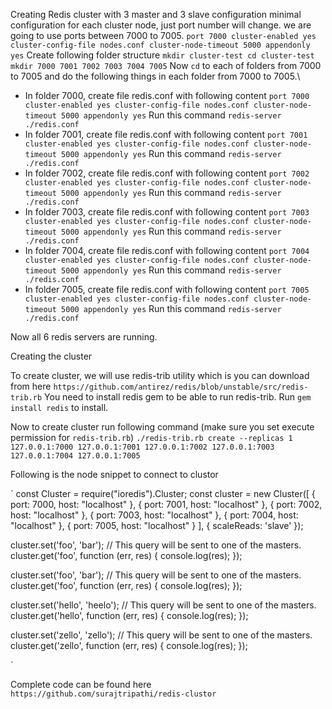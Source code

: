 Creating Redis cluster with 3 master and 3 slave configuration
minimal configuration for each cluster node, just port number will change.
we are going to use ports between 7000 to 7005.
`
port 7000
cluster-enabled yes
cluster-config-file nodes.conf
cluster-node-timeout 5000
appendonly yes
`
Create following folder structure
`
mkdir cluster-test
cd cluster-test
mkdir 7000 7001 7002 7003 7004 7005
`
Now `cd` to each of folders from 7000 to 7005 and do the following things in each folder from 7000 to 7005.\
* In folder 7000, create file redis.conf with following content
`
port 7000
cluster-enabled yes
cluster-config-file nodes.conf
cluster-node-timeout 5000
appendonly yes
`
Run this command `redis-server ./redis.conf`
* In folder 7001, create file redis.conf with following content
`
port 7001
cluster-enabled yes
cluster-config-file nodes.conf
cluster-node-timeout 5000
appendonly yes
`
Run this command `redis-server ./redis.conf`
* In folder 7002, create file redis.conf with following content
`
port 7002
cluster-enabled yes
cluster-config-file nodes.conf
cluster-node-timeout 5000
appendonly yes
`
Run this command `redis-server ./redis.conf`
* In folder 7003, create file redis.conf with following content
`
port 7003
cluster-enabled yes
cluster-config-file nodes.conf
cluster-node-timeout 5000
appendonly yes
`
Run this command `redis-server ./redis.conf`
* In folder 7004, create file redis.conf with following content
`
port 7004
cluster-enabled yes
cluster-config-file nodes.conf
cluster-node-timeout 5000
appendonly yes
`
Run this command `redis-server ./redis.conf`
* In folder 7005, create file redis.conf with following content
`
port 7005
cluster-enabled yes
cluster-config-file nodes.conf
cluster-node-timeout 5000
appendonly yes
`
Run this command `redis-server ./redis.conf`

Now all 6 redis servers are running.

Creating the cluster

To create cluster, we will use redis-trib utility
which is you can download from here `https://github.com/antirez/redis/blob/unstable/src/redis-trib.rb`
You need to install redis gem to be able to run redis-trib.
Run `gem install redis` to install.

Now to create cluster run following command (make sure you set execute permission for `redis-trib.rb`)
`./redis-trib.rb create --replicas 1 127.0.0.1:7000 127.0.0.1:7001 127.0.0.1:7002 127.0.0.1:7003 127.0.0.1:7004 127.0.0.1:7005`


Following is the node snippet to connect to clustor

`
const Cluster = require("ioredis").Cluster;
const cluster = new Cluster([
	{ port: 7000, host: "localhost" },
	{ port: 7001, host: "localhost" },
	{ port: 7002, host: "localhost" },
	{ port: 7003, host: "localhost" },
	{ port: 7004, host: "localhost" },
	{ port: 7005, host: "localhost" }
], {
	scaleReads: 'slave'
});

cluster.set('foo', 'bar'); // This query will be sent to one of the masters.
cluster.get('foo', function (err, res) {
  console.log(res);
});

cluster.set('foo', 'bar'); // This query will be sent to one of the masters.
cluster.get('foo', function (err, res) {
  console.log(res);
});

cluster.set('hello', 'heelo'); // This query will be sent to one of the masters.
cluster.get('hello', function (err, res) {
  console.log(res);
});

cluster.set('zello', 'zello'); // This query will be sent to one of the masters.
cluster.get('zello', function (err, res) {
  console.log(res);
});

`

Complete code can be found here `https://github.com/surajtripathi/redis-clustor`
